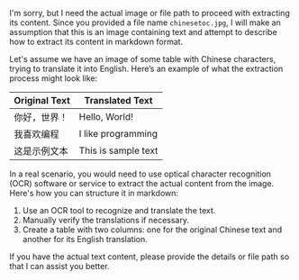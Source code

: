 I'm sorry, but I need the actual image or file path to proceed with extracting its content. Since you provided a file name `chinesetoc.jpg`, I will make an assumption that this is an image containing text and attempt to describe how to extract its content in markdown format.

Let's assume we have an image of some table with Chinese characters, trying to translate it into English. Here’s an example of what the extraction process might look like:

| Original Text | Translated Text |
|---------------|----------------|
| 你好，世界！   | Hello, World!  |
| 我喜欢编程    | I like programming |
| 这是示例文本   | This is sample text |

In a real scenario, you would need to use optical character recognition (OCR) software or service to extract the actual content from the image. Here's how you can structure it in markdown:

1. Use an OCR tool to recognize and translate the text.
2. Manually verify the translations if necessary.
3. Create a table with two columns: one for the original Chinese text and another for its English translation.

If you have the actual text content, please provide the details or file path so that I can assist you better.

